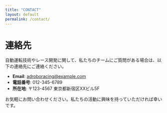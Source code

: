 ```yaml
---
title: "CONTACT"
layout: default
permalink: /contact/
---
```


# 連絡先

自動運転技術やレース開発に関して、私たちのチームにご質問がある場合は、以下の連絡先にご連絡ください。

- **Email**: adroboracing@example.com
- **電話番号**: 012-345-6789
- **所在地**: 〒123-4567 東京都新宿区XXビル5F

お気軽にお問い合わせください。私たちの活動に興味を持っていただければ幸いです。
